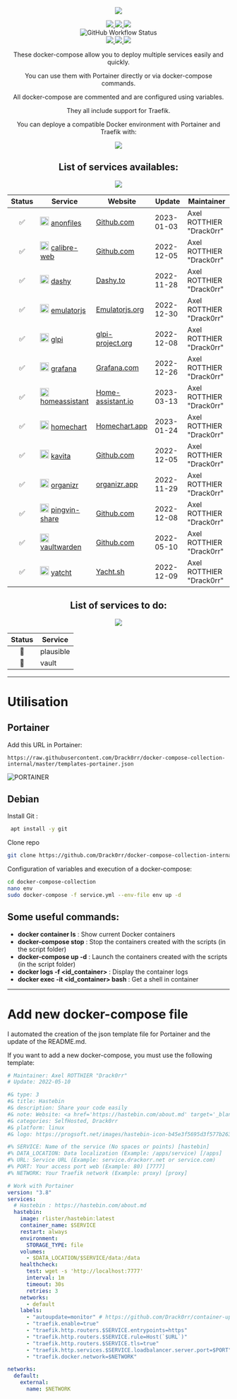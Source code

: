 <p align="center">
  <a href="#"><img src="https://readme-typing-svg.herokuapp.com?center=true&vCenter=true&lines=Docker+compose+collection;"></a>
</p>

<p align="center">
    <a href="https://github.com/Drack0rr/docker-compose-collection-internal#list-of-services-availables"><img src="https://img.shields.io/badge/List_of_services-%2341454A.svg?style=for-the-badge&logo=target&logoColor=white"> </a>
    <a href="https://github.com/Drack0rr/docker-compose-collection-internal#utilisation"><img src="https://img.shields.io/badge/How_to_use-%2341454A.svg?style=for-the-badge&logo=target&logoColor=white"> </a>
    <a href="https://github.com/Drack0rr/docker-compose-collection-internal#add-new-docker-compose-file"><img src="https://img.shields.io/badge/Add_new_service-%2341454A.svg?style=for-the-badge&logo=target&logoColor=white"> </a>
    <br />
    <img alt="GitHub Workflow Status" src="https://img.shields.io/github/workflow/status/Drack0rr/docker-compose-collection-internal/master?label=Files%20generating&logo=files&logoColor=white&style=for-the-badge">
    <br />
    <a href="https://www.docker.com/"><img src="https://img.shields.io/badge/docker-%232496ED.svg?style=for-the-badge&logo=docker&logoColor=white"> </a>
    <a href="https://www.portainer.io/"><img src="https://img.shields.io/badge/portainer-%2313BEF9.svg?style=for-the-badge&logo=portainer&logoColor=white"> </a>
    <a href="https://traefik.io/traefik/"><img src="https://img.shields.io/badge/traefik_proxy-%231F93B1.svg?style=for-the-badge&logo=traefikmesh&logoColor=white"> </a>
    <br />
</p>

<div align="center">
These docker-compose allow you to deploy multiple services easily and quickly.

You can use them with Portainer directly or via docker-compose commands.

All docker-compose are commented and are configured using variables.

They all include support for Traefik.

You can deploye a compatible Docker environment with Portainer and Traefik with:
<p align="center">
  <a href="https://github.com/PAPAMICA/docker-environment"><img src="https://img.shields.io/badge/docker_environment-%2300B8FC.svg?style=for-the-badge&logo=github&logoColor=white"></a>
</p>


## List of services availables:
<img src="https://img.shields.io/badge/Avaibles:_13-%2354B848.svg?style=for-the-badge&logo=cachet&logoColor=white">

| Status | Service | Website | Update | Maintainer |
|:--:|--|--|--|--|
| ✅ | <img src="https://github.com/Supernova3339/anonupload/raw/main/favicon.png" alt="anonfiles" width="20"/> [anonfiles](https://github.com/Drack0rr/docker-compose-collection-internal/tree/master/composes-files/anonfiles.yml) | [Github.com](https://github.com/Supernova3339/anonupload) | 2023-01-03 |  Axel ROTTHIER "Drack0rr" |
| ✅ | <img src="https://developer.asustor.com/uploadIcons/0020_999_1573465183_calibre-web_256.png" alt="calibre-web" width="20"/> [calibre-web](https://github.com/Drack0rr/docker-compose-collection-internal/tree/master/composes-files/calibre-web.yml) | [Github.com](https://github.com/janeczku/calibre-web) | 2022-12-05 |  Axel ROTTHIER "Drack0rr" |
| ✅ | <img src="https://img.papamica.com/logo/dashy.png" alt="dashy" width="20"/> [dashy](https://github.com/Drack0rr/docker-compose-collection-internal/tree/master/composes-files/dashy.yml) | [Dashy.to](https://dashy.to/) | 2022-11-28 |  Axel ROTTHIER "Drack0rr" |
| ✅ | <img src="https://emulatorjs.org/media/logo.png" alt="emulatorjs" width="20"/> [emulatorjs](https://github.com/Drack0rr/docker-compose-collection-internal/tree/master/composes-files/emulatorjs.yml) | [Emulatorjs.org](https://emulatorjs.org/) | 2022-12-30 |  Axel ROTTHIER "Drack0rr" |
| ✅ | <img src="https://www.linuxtricks.fr/upload/logo-glpi.png" alt="glpi" width="20"/> [glpi](https://github.com/Drack0rr/docker-compose-collection-internal/tree/master/composes-files/glpi.yml) | [glpi-project.org](https://glpi-project.org/fr/) | 2022-12-08 |  Axel ROTTHIER "Drack0rr" |
| ✅ | <img src="https://img.papamica.com/logo/grafana.png" alt="grafana" width="20"/> [grafana](https://github.com/Drack0rr/docker-compose-collection-internal/tree/master/composes-files/grafana.yml) | [Grafana.com](https://grafana.com/grafana/dashboards/) | 2022-12-26 |  Axel ROTTHIER "Drack0rr" |
| ✅ | <img src="https://design.home-assistant.io/images/logo.png" alt="homeassistant" width="20"/> [homeassistant](https://github.com/Drack0rr/docker-compose-collection-internal/tree/master/composes-files/homeassistant.yml) | [Home-assistant.io](https://www.home-assistant.io/) | 2023-03-13 |  Axel ROTTHIER "Drack0rr" |
| ✅ | <img src="https://homechart.app/images/homechart.8143d29cfd822a29044c24fdbb24a64dd2e897bdc081a288f7bbf39f02bfe3ba.png" alt="homechart" width="20"/> [homechart](https://github.com/Drack0rr/docker-compose-collection-internal/tree/master/composes-files/homechart.yml) | [Homechart.app](https://homechart.app/) | 2023-01-24 |  Axel ROTTHIER "Drack0rr" |
| ✅ | <img src="https://www.kavitareader.com/img/logo.png" alt="kavita" width="20"/> [kavita](https://github.com/Drack0rr/docker-compose-collection-internal/tree/master/composes-files/kavita.yml) | [Github.com](https://github.com/Kareadita/Kavita) | 2022-12-05 |  Axel ROTTHIER "Drack0rr" |
| ✅ | <img src="https://img.papamica.com/logo/organizr.png" alt="organizr" width="20"/> [organizr](https://github.com/Drack0rr/docker-compose-collection-internal/tree/master/composes-files/organizr.yml) | [organizr.app](https://organizr.app/) | 2022-11-29 |  Axel ROTTHIER "Drack0rr" |
| ✅ | <img src="https://user-images.githubusercontent.com/58886915/166198400-c2134044-1198-4647-a8b6-da9c4a204c68.svg" alt="pingvin-share" width="20"/> [pingvin-share](https://github.com/Drack0rr/docker-compose-collection-internal/tree/master/composes-files/pingvin-share.yml) | [Github.com](https://github.com/stonith404/pingvin-share) | 2022-12-08 |  Axel ROTTHIER "Drack0rr" |
| ✅ | <img src="https://img.papamica.com/logo/bitwarden.png" alt="vaultwarden" width="20"/> [vaultwarden](https://github.com/Drack0rr/docker-compose-collection-internal/tree/master/composes-files/vaultwarden.yml) | [Github.com](https://github.com/dani-garcia/vaultwarden) | 2022-05-10 |  Axel ROTTHIER "Drack0rr" |
| ✅ | <img src="https://yacht.sh/img/logo-light.svg" alt="yatcht" width="20"/> [yatcht](https://github.com/Drack0rr/docker-compose-collection-internal/tree/master/composes-files/yatcht.yml) | [Yacht.sh](https://yacht.sh/) | 2022-12-09 |  Axel ROTTHIER "Drack0rr" |

## List of services to do:
<img src="https://img.shields.io/badge/To_do:_2-%23FF8800.svg?style=for-the-badge&logo=vlcmediaplayer&logoColor=white">

| Status | Service |
|:--:|--|
| 🚸 | plausible |
| 🚸 | vault |

</div>

---
# Utilisation
## Portainer
Add this URL in Portainer:

```
https://raw.githubusercontent.com/Drack0rr/docker-compose-collection-internal/master/templates-portainer.json
```

![PORTAINER](https://i.imgur.com/M49ssCN.png)

## Debian
Install Git :
```bash
 apt install -y git
```

Clone repo
```bash
git clone https://github.com/Drack0rr/docker-compose-collection-internal/
```


Configuration of variables and execution of a docker-compose:
```bash
cd docker-compose-collection
nano env
sudo docker-compose -f service.yml --env-file env up -d
```
## Some useful commands:

-   **docker container ls** : Show current Docker containers
-   **docker-compose stop** : Stop the containers created with the scripts (in the script folder)
- **docker-compose up -d** : Launch the containers created with the scripts (in the script folder)
-   **docker logs -f <id_container>** : Display the container logs
-   **docker exec -it <id_container> bash** : Get a shell in container

---
# Add new docker-compose file
I automated the creation of the json template file for Portainer and the update of the README.md.

If you want to add a new docker-compose, you must use the following template:
```yaml
# Maintainer: Axel ROTTHIER "Drack0rr"
# Update: 2022-05-10

#& type: 3
#& title: Hastebin
#& description: Share your code easily
#& note: Website: <a href='https://hastebin.com/about.md' target='_blank' rel='noopener'>Hastebin.com</a>
#& categories: SelfHosted, Drack0rr
#& platform: linux
#& logo: https://progsoft.net/images/hastebin-icon-b45e3f5695d3f577b2630648bd00584195822e3d.png

#% SERVICE: Name of the service (No spaces or points) [hastebin]
#% DATA_LOCATION: Data localization (Example: /apps/service) [/apps]
#% URL: Service URL (Example: service.drackorr.net or service.com)
#% PORT: Your access port web (Example: 80) [7777]
#% NETWORK: Your Traefik network (Example: proxy) [proxy]

# Work with Portainer
version: "3.8"
services:
  # Hastebin : https://hastebin.com/about.md
  hastebin:
    image: rlister/hastebin:latest
    container_name: $SERVICE
    restart: always
    environment:
      STORAGE_TYPE: file
    volumes:
      - $DATA_LOCATION/$SERVICE/data:/data
    healthcheck:
      test: wget -s 'http://localhost:7777'
      interval: 1m
      timeout: 30s
      retries: 3
    networks:
      - default
    labels:
      - "autoupdate=monitor" # https://github.com/Drack0rr/container-updater
      - "traefik.enable=true"
      - "traefik.http.routers.$SERVICE.entrypoints=https"
      - "traefik.http.routers.$SERVICE.rule=Host(`$URL`)"
      - "traefik.http.routers.$SERVICE.tls=true"
      - "traefik.http.services.$SERVICE.loadbalancer.server.port=$PORT"
      - "traefik.docker.network=$NETWORK"

networks:
  default:
    external:
      name: $NETWORK
```